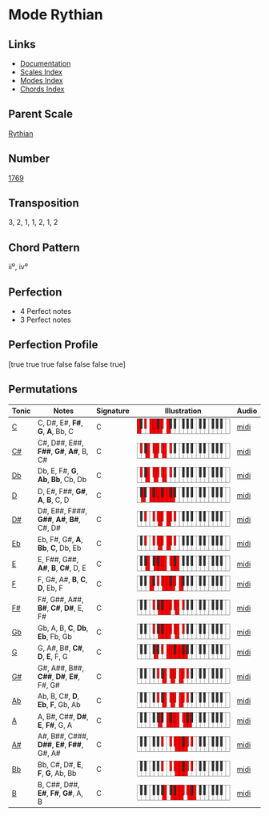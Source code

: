 # Mode Rythian

## Links

- [Documentation](README.md)
- [Scales Index](Scales.md)
- [Modes Index](Modes.md)
- [Chords Index](Chords.md)

## Parent Scale

[Rythian](ScaleRythian.md)

## Number

[1769](https://ianring.com/musictheory/scales/1769)

## Transposition

3, 2, 1, 1, 2, 1, 2

## Chord Pattern

ii⁰, iv⁰

## Perfection

- 4 Perfect notes
- 3 Perfect notes

## Perfection Profile

[true true true false false false true]

## Permutations

| Tonic | Notes | Signature | Illustration | Audio |
|-------|-------|-----------|--------------|-------|
| [C](ModeCNaturalRythian.md) | C, D#, E#, **F#**, **G**, **A**, Bb, C | C | ![CNaturalRythian](ModeCNaturalRythian.png) | [midi](https://github.com/edipermadi/music/blob/main/docs/ModeCNaturalRythian.mid?raw=true) |
| [C#](ModeCSharpRythian.md) | C#, D##, E##, **F##**, **G#**, **A#**, B, C# | C | ![CSharpRythian](ModeCSharpRythian.png) | [midi](https://github.com/edipermadi/music/blob/main/docs/ModeCSharpRythian.mid?raw=true) |
| [Db](ModeDFlatRythian.md) | Db, E, F#, **G**, **Ab**, **Bb**, Cb, Db | C | ![DFlatRythian](ModeDFlatRythian.png) | [midi](https://github.com/edipermadi/music/blob/main/docs/ModeDFlatRythian.mid?raw=true) |
| [D](ModeDNaturalRythian.md) | D, E#, F##, **G#**, **A**, **B**, C, D | C | ![DNaturalRythian](ModeDNaturalRythian.png) | [midi](https://github.com/edipermadi/music/blob/main/docs/ModeDNaturalRythian.mid?raw=true) |
| [D#](ModeDSharpRythian.md) | D#, E##, F###, **G##**, **A#**, **B#**, C#, D# | C | ![DSharpRythian](ModeDSharpRythian.png) | [midi](https://github.com/edipermadi/music/blob/main/docs/ModeDSharpRythian.mid?raw=true) |
| [Eb](ModeEFlatRythian.md) | Eb, F#, G#, **A**, **Bb**, **C**, Db, Eb | C | ![EFlatRythian](ModeEFlatRythian.png) | [midi](https://github.com/edipermadi/music/blob/main/docs/ModeEFlatRythian.mid?raw=true) |
| [E](ModeENaturalRythian.md) | E, F##, G##, **A#**, **B**, **C#**, D, E | C | ![ENaturalRythian](ModeENaturalRythian.png) | [midi](https://github.com/edipermadi/music/blob/main/docs/ModeENaturalRythian.mid?raw=true) |
| [F](ModeFNaturalRythian.md) | F, G#, A#, **B**, **C**, **D**, Eb, F | C | ![FNaturalRythian](ModeFNaturalRythian.png) | [midi](https://github.com/edipermadi/music/blob/main/docs/ModeFNaturalRythian.mid?raw=true) |
| [F#](ModeFSharpRythian.md) | F#, G##, A##, **B#**, **C#**, **D#**, E, F# | C | ![FSharpRythian](ModeFSharpRythian.png) | [midi](https://github.com/edipermadi/music/blob/main/docs/ModeFSharpRythian.mid?raw=true) |
| [Gb](ModeGFlatRythian.md) | Gb, A, B, **C**, **Db**, **Eb**, Fb, Gb | C | ![GFlatRythian](ModeGFlatRythian.png) | [midi](https://github.com/edipermadi/music/blob/main/docs/ModeGFlatRythian.mid?raw=true) |
| [G](ModeGNaturalRythian.md) | G, A#, B#, **C#**, **D**, **E**, F, G | C | ![GNaturalRythian](ModeGNaturalRythian.png) | [midi](https://github.com/edipermadi/music/blob/main/docs/ModeGNaturalRythian.mid?raw=true) |
| [G#](ModeGSharpRythian.md) | G#, A##, B##, **C##**, **D#**, **E#**, F#, G# | C | ![GSharpRythian](ModeGSharpRythian.png) | [midi](https://github.com/edipermadi/music/blob/main/docs/ModeGSharpRythian.mid?raw=true) |
| [Ab](ModeAFlatRythian.md) | Ab, B, C#, **D**, **Eb**, **F**, Gb, Ab | C | ![AFlatRythian](ModeAFlatRythian.png) | [midi](https://github.com/edipermadi/music/blob/main/docs/ModeAFlatRythian.mid?raw=true) |
| [A](ModeANaturalRythian.md) | A, B#, C##, **D#**, **E**, **F#**, G, A | C | ![ANaturalRythian](ModeANaturalRythian.png) | [midi](https://github.com/edipermadi/music/blob/main/docs/ModeANaturalRythian.mid?raw=true) |
| [A#](ModeASharpRythian.md) | A#, B##, C###, **D##**, **E#**, **F##**, G#, A# | C | ![ASharpRythian](ModeASharpRythian.png) | [midi](https://github.com/edipermadi/music/blob/main/docs/ModeASharpRythian.mid?raw=true) |
| [Bb](ModeBFlatRythian.md) | Bb, C#, D#, **E**, **F**, **G**, Ab, Bb | C | ![BFlatRythian](ModeBFlatRythian.png) | [midi](https://github.com/edipermadi/music/blob/main/docs/ModeBFlatRythian.mid?raw=true) |
| [B](ModeBNaturalRythian.md) | B, C##, D##, **E#**, **F#**, **G#**, A, B | C | ![BNaturalRythian](ModeBNaturalRythian.png) | [midi](https://github.com/edipermadi/music/blob/main/docs/ModeBNaturalRythian.mid?raw=true) |
